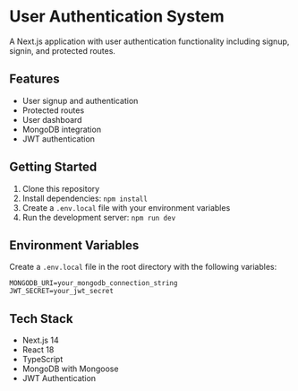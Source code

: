 # User Authentication System

A Next.js application with user authentication functionality including signup, signin, and protected routes.

## Features

- User signup and authentication
- Protected routes
- User dashboard
- MongoDB integration
- JWT authentication

## Getting Started

1. Clone this repository
2. Install dependencies: `npm install`
3. Create a `.env.local` file with your environment variables
4. Run the development server: `npm run dev`

## Environment Variables

Create a `.env.local` file in the root directory with the following variables:

```
MONGODB_URI=your_mongodb_connection_string
JWT_SECRET=your_jwt_secret
```

## Tech Stack

- Next.js 14
- React 18
- TypeScript
- MongoDB with Mongoose
- JWT Authentication
